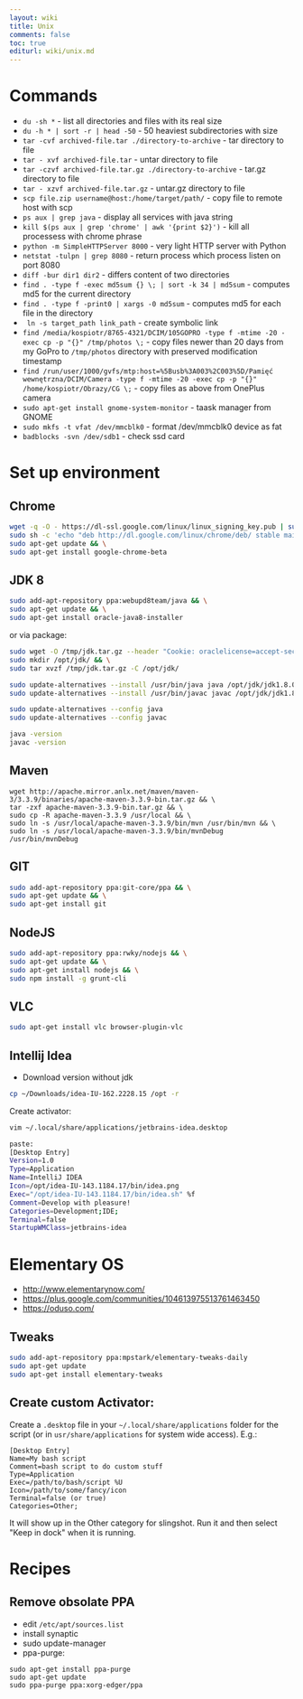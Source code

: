 ```yaml
---
layout: wiki
title: Unix
comments: false
toc: true
editurl: wiki/unix.md
---
```


# Commands

* `du -sh *` - list all directories and files with its real size
* `du -h * | sort -r | head -50` - 50 heaviest subdirectories with size
* `tar -cvf archived-file.tar ./directory-to-archive` - tar directory to file
* `tar - xvf archived-file.tar` - untar directory to file
* `tar -czvf archived-file.tar.gz ./directory-to-archive` - tar.gz directory to file
* `tar - xzvf archived-file.tar.gz` - untar.gz directory to file
* `scp file.zip username@host:/home/target/path/` - copy file to remote host with scp
* `ps aux | grep java` - display all services with java string
* `kill $(ps aux | grep 'chrome' | awk '{print $2}')` - kill all processess with chrome phrase
* `python -m SimpleHTTPServer 8000` - very light HTTP server with Python
* `netstat -tulpn | grep 8080` - return process which process listen on port 8080
* `diff -bur dir1 dir2` - differs content of two directories
* `find . -type f -exec md5sum {} \; | sort -k 34 | md5sum` - computes md5 for the current directory
* `find . -type f -print0 | xargs -0 md5sum` - computes md5 for each file in the directory
* ` ln -s target_path link_path` - create symbolic link
* `find /media/kospiotr/8765-4321/DCIM/105GOPRO -type f -mtime -20 -exec cp -p "{}" /tmp/photos \;` - copy files newer than 20 days from my GoPro to ```/tmp/photos``` directory with preserved modification timestamp
* `find /run/user/1000/gvfs/mtp:host=%5Busb%3A003%2C003%5D/Pamięć wewnętrzna/DCIM/Camera -type f -mtime -20 -exec cp -p "{}" /home/kospiotr/Obrazy/CG \;` - copy files as above from OnePlus camera 
* `sudo apt-get install gnome-system-monitor` - taask manager from GNOME
* `sudo mkfs -t vfat /dev/mmcblk0` - format /dev/mmcblk0 device as fat
* `badblocks -svn /dev/sdb1` - check ssd card

# Set up environment

## Chrome

```bash
wget -q -O - https://dl-ssl.google.com/linux/linux_signing_key.pub | sudo apt-key add - && \
sudo sh -c 'echo "deb http://dl.google.com/linux/chrome/deb/ stable main" >> /etc/apt/sources.list.d/google-chrome.list' && \
sudo apt-get update && \
sudo apt-get install google-chrome-beta
```

## JDK 8

```bash
sudo add-apt-repository ppa:webupd8team/java && \
sudo apt-get update && \
sudo apt-get install oracle-java8-installer
```
or via package:

```bash
sudo wget -O /tmp/jdk.tar.gz --header "Cookie: oraclelicense=accept-securebackup-cookie" http://download.oracle.com/otn-pub/java/jdk/8u73-b02/jdk-8u73-linux-x64.tar.gz && \
sudo mkdir /opt/jdk/ && \
sudo tar xvzf /tmp/jdk.tar.gz -C /opt/jdk/

sudo update-alternatives --install /usr/bin/java java /opt/jdk/jdk1.8.0_73/bin/java 100 &&
sudo update-alternatives --install /usr/bin/javac javac /opt/jdk/jdk1.8.0_73/bin/javac 100

sudo update-alternatives --config java
sudo update-alternatives --config javac

java -version
javac -version
```

## Maven

```
wget http://apache.mirror.anlx.net/maven/maven-3/3.3.9/binaries/apache-maven-3.3.9-bin.tar.gz && \
tar -zxf apache-maven-3.3.9-bin.tar.gz && \
sudo cp -R apache-maven-3.3.9 /usr/local && \
sudo ln -s /usr/local/apache-maven-3.3.9/bin/mvn /usr/bin/mvn && \
sudo ln -s /usr/local/apache-maven-3.3.9/bin/mvnDebug /usr/bin/mvnDebug
```

## GIT

```bash
sudo add-apt-repository ppa:git-core/ppa && \
sudo apt-get update && \
sudo apt-get install git
```

## NodeJS

```bash
sudo add-apt-repository ppa:rwky/nodejs && \
sudo apt-get update && \
sudo apt-get install nodejs && \
sudo npm install -g grunt-cli
```

## VLC

```bash
sudo apt-get install vlc browser-plugin-vlc
```

## Intellij Idea

* Download version without jdk

```bash
cp ~/Downloads/idea-IU-162.2228.15 /opt -r
```

Create activator:

```bash
vim ~/.local/share/applications/jetbrains-idea.desktop

paste:
[Desktop Entry]
Version=1.0
Type=Application
Name=IntelliJ IDEA
Icon=/opt/idea-IU-143.1184.17/bin/idea.png
Exec="/opt/idea-IU-143.1184.17/bin/idea.sh" %f
Comment=Develop with pleasure!
Categories=Development;IDE;
Terminal=false
StartupWMClass=jetbrains-idea
```

# Elementary OS

* http://www.elementarynow.com/
* https://plus.google.com/communities/104613975513761463450
* https://oduso.com/

## Tweaks

```bash
sudo add-apt-repository ppa:mpstark/elementary-tweaks-daily
sudo apt-get update
sudo apt-get install elementary-tweaks
```
## Create custom Activator:

Create a ```.desktop``` file in your ```~/.local/share/applications``` folder for the script (or in ```usr/share/applications``` for system wide access). E.g.:

```
[Desktop Entry]
Name=My bash script
Comment=bash script to do custom stuff
Type=Application
Exec=/path/to/bash/script %U
Icon=/path/to/some/fancy/icon
Terminal=false (or true)
Categories=Other;
```

It will show up in the Other category for slingshot. Run it and then select "Keep in dock" when it is running.


# Recipes

## Remove obsolate PPA

* edit ```/etc/apt/sources.list```
* install synaptic
* sudo update-manager
* ppa-purge:
```
sudo apt-get install ppa-purge
sudo apt-get update
sudo ppa-purge ppa:xorg-edger/ppa
```
